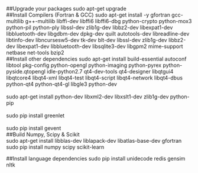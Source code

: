 ##Upgrade your packages
sudo apt-get upgrade
<br>
##Install Compilers (Fortran & GCC)
sudo apt-get install -y gfortran gcc-multilib g++-multilib libffi-dev libffi6 libffi6-dbg python-crypto python-mox3 python-pil python-ply libssl-dev zlib1g-dev libbz2-dev libexpat1-dev libbluetooth-dev libgdbm-dev dpkg-dev quilt autotools-dev libreadline-dev libtinfo-dev libncursesw5-dev tk-dev blt-dev libssl-dev zlib1g-dev libbz2-dev libexpat1-dev libbluetooth-dev libsqlite3-dev libgpm2 mime-support netbase net-tools bzip2
<br>
##Install other dependencies
sudo apt-get install build-essential autoconf libtool pkg-config python-opengl python-imaging python-pyrex python-pyside.qtopengl idle-python2.7 qt4-dev-tools qt4-designer libqtgui4 libqtcore4 libqt4-xml libqt4-test libqt4-script libqt4-network libqt4-dbus python-qt4 python-qt4-gl libgle3 python-dev
<br>
<br>
sudo apt-get install python-dev libxml2-dev libxslt1-dev zlib1g-dev python-pip
<br>
<br>
sudo pip install greenlet
<br>
<br>
sudo pip install gevent
<br>
##Build Numpy, Scipy & Scikit
<br>
sudo apt-get install libblas-dev liblapack-dev libatlas-base-dev gfortran
<br>
sudo pip install numpy scipy scikit-learn

##Install language dependencies
sudo pip install unidecode redis gensim nltk
